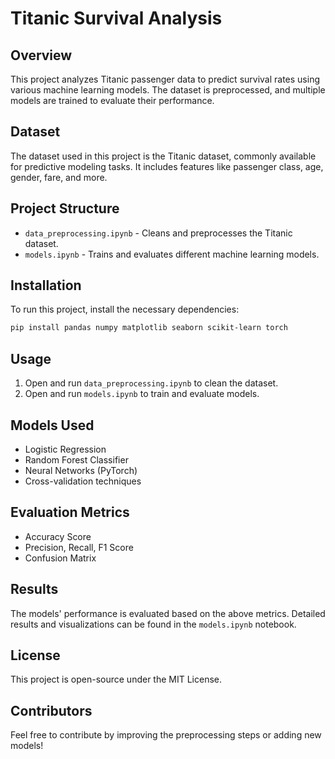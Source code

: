 # Titanic Survival Analysis

## Overview
This project analyzes Titanic passenger data to predict survival rates using various machine learning models. The dataset is preprocessed, and multiple models are trained to evaluate their performance.

## Dataset
The dataset used in this project is the Titanic dataset, commonly available for predictive modeling tasks. It includes features like passenger class, age, gender, fare, and more.

## Project Structure
- `data_preprocessing.ipynb` - Cleans and preprocesses the Titanic dataset.
- `models.ipynb` - Trains and evaluates different machine learning models.

## Installation
To run this project, install the necessary dependencies:
```sh
pip install pandas numpy matplotlib seaborn scikit-learn torch
```

## Usage
1. Open and run `data_preprocessing.ipynb` to clean the dataset.
2. Open and run `models.ipynb` to train and evaluate models.

## Models Used
- Logistic Regression
- Random Forest Classifier
- Neural Networks (PyTorch)
- Cross-validation techniques

## Evaluation Metrics
- Accuracy Score
- Precision, Recall, F1 Score
- Confusion Matrix

## Results
The models' performance is evaluated based on the above metrics. Detailed results and visualizations can be found in the `models.ipynb` notebook.

## License
This project is open-source under the MIT License.

## Contributors
Feel free to contribute by improving the preprocessing steps or adding new models!
